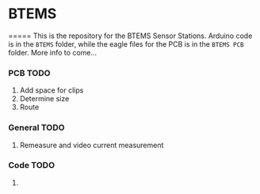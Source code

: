 # BTEMS
=====
This is the repository for the BTEMS Sensor Stations. Arduino code is in the ```BTEMS``` folder, while the eagle files for the PCB is in the ```BTEMS PCB``` folder. More info to come...

### PCB TODO
1. Add space for clips
2. Determine size
3. Route

### General TODO
1. Remeasure and video current measurement

### Code TODO
1.